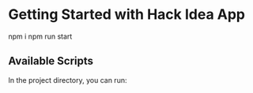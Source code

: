 # Getting Started with Hack Idea App

npm i
npm run start

## Available Scripts

In the project directory, you can run:

